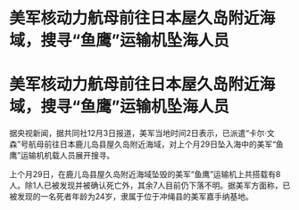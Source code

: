 # 美军核动力航母前往日本屋久岛附近海域，搜寻“鱼鹰”运输机坠海人员

# 美军核动力航母前往日本屋久岛附近海域，搜寻“鱼鹰”运输机坠海人员

据央视新闻，据共同社12月3日报道，美军当地时间2日表示，已派遣“卡尔·文森”号航母前往日本鹿儿岛县屋久岛附近海域，对上个月29日坠入海中的美军“鱼鹰”运输机机载人员展开搜寻。

上个月29日，在鹿儿岛县屋久岛附近海域坠毁的美军“鱼鹰”运输机上共搭载有8人。除1人已被发现并被确认死亡外，其余7人目前仍下落不明。据美军方面称，已被发现的一名死者年龄为24岁，隶属于位于冲绳县的美军嘉手纳基地。

